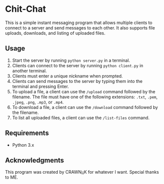 # Chit-Chat

This is a simple instant messaging program that allows multiple clients to connect to a server and send messages to each other. It also supports file uploads, downloads, and listing of uploaded files.

## Usage

1. Start the server by running `python server.py` in a terminal.
2. Clients can connect to the server by running `python client.py` in another terminal.
3. Clients must enter a unique nickname when prompted.
4. Clients can send messages to the server by typing them into the terminal and pressing Enter.
5. To upload a file, a client can use the `/upload` command followed by the filename. The file must have one of the following extensions: `.txt`, `.pem`, `.jpeg`, `.png`, `.mp3`, or `.mp4`.
6. To download a file, a client can use the `/download` command followed by the filename.
7. To list all uploaded files, a client can use the `/list-files` command.

## Requirements

- Python 3.x

## Acknowledgments

This program was created by CRAWN¡¡K for whatever I want. Special thanks to ME.
